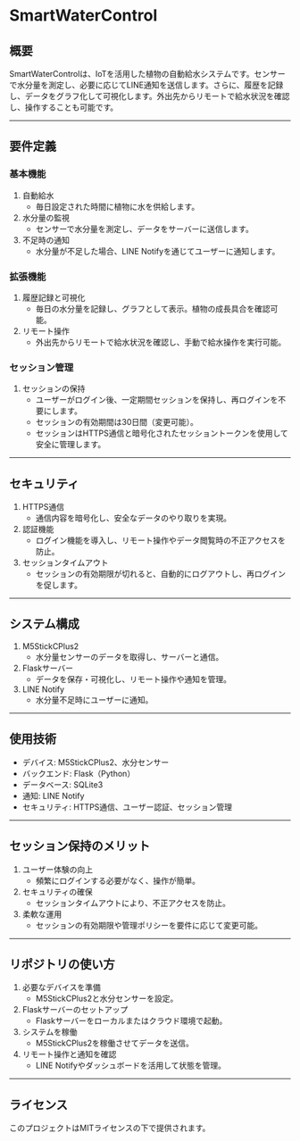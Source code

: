 # SmartWaterControl

## 概要
SmartWaterControlは、IoTを活用した植物の自動給水システムです。センサーで水分量を測定し、必要に応じてLINE通知を送信します。さらに、履歴を記録し、データをグラフ化して可視化します。外出先からリモートで給水状況を確認し、操作することも可能です。

---

## 要件定義

### 基本機能
1. 自動給水  
   - 毎日設定された時間に植物に水を供給します。
2. 水分量の監視  
   - センサーで水分量を測定し、データをサーバーに送信します。
3. 不足時の通知  
   - 水分量が不足した場合、LINE Notifyを通じてユーザーに通知します。

### 拡張機能
1. 履歴記録と可視化  
   - 毎日の水分量を記録し、グラフとして表示。植物の成長具合を確認可能。
2. リモート操作  
   - 外出先からリモートで給水状況を確認し、手動で給水操作を実行可能。

### セッション管理
1. セッションの保持  
   - ユーザーがログイン後、一定期間セッションを保持し、再ログインを不要にします。
   - セッションの有効期間は30日間（変更可能）。
   - セッションはHTTPS通信と暗号化されたセッショントークンを使用して安全に管理します。

---

## セキュリティ
1. HTTPS通信  
   - 通信内容を暗号化し、安全なデータのやり取りを実現。
2. 認証機能  
   - ログイン機能を導入し、リモート操作やデータ閲覧時の不正アクセスを防止。
3. セッションタイムアウト  
   - セッションの有効期限が切れると、自動的にログアウトし、再ログインを促します。

---

## システム構成
1. M5StickCPlus2  
   - 水分量センサーのデータを取得し、サーバーと通信。
2. Flaskサーバー  
   - データを保存・可視化し、リモート操作や通知を管理。
3. LINE Notify  
   - 水分量不足時にユーザーに通知。

---

## 使用技術
- デバイス: M5StickCPlus2、水分センサー
- バックエンド: Flask（Python）
- データベース: SQLite3
- 通知: LINE Notify
- セキュリティ: HTTPS通信、ユーザー認証、セッション管理

---

## セッション保持のメリット
1. ユーザー体験の向上  
   - 頻繁にログインする必要がなく、操作が簡単。
2. セキュリティの確保  
   - セッションタイムアウトにより、不正アクセスを防止。
3. 柔軟な運用  
   - セッションの有効期限や管理ポリシーを要件に応じて変更可能。

---

## リポジトリの使い方

1. 必要なデバイスを準備  
   - M5StickCPlus2と水分センサーを設定。
2. Flaskサーバーのセットアップ  
   - Flaskサーバーをローカルまたはクラウド環境で起動。
3. システムを稼働  
   - M5StickCPlus2を稼働させてデータを送信。
4. リモート操作と通知を確認  
   - LINE Notifyやダッシュボードを活用して状態を管理。

---

## ライセンス
このプロジェクトはMITライセンスの下で提供されます。
